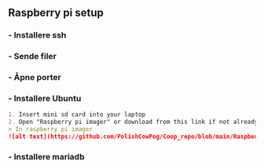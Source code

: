 ## Raspberry pi setup

### - Installere ssh


### - Sende filer


### - Åpne porter


### - Installere Ubuntu


``` md
1. Insert mini sd card into your laptop
2. Open "Raspberry pi imager" or download from this link if not already installed: https://www.raspberrypi.com/software/
> In raspberry pi imager
![alt text](https://github.com/PolishCowPog/Coop_repo/blob/main/Raspberry_pi_imager.png)

```




### - Installere mariadb
